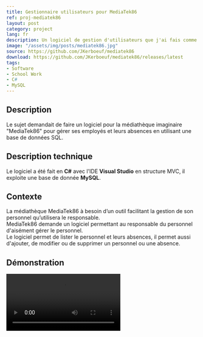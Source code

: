 ```yaml
---
title: Gestionnaire utilisateurs pour MediaTek86
ref: proj-mediatek86
layout: post
category: project
lang: fr
description: Un logiciel de gestion d'utilisateurs que j'ai fais comme devoir pour le CNED
image: "/assets/img/posts/mediatek86.jpg"
source: https://github.com/JKerboeuf/mediatek86
download: https://github.com/JKerboeuf/mediatek86/releases/latest
tags:
- Software
- School Work
- C#
- MySQL
---
```


## Description

Le sujet demandait de faire un logiciel pour la médiathèque imaginaire "MediaTek86" pour gérer ses employés et leurs absences en utilisant une base de données SQL.

## Description technique

Le logiciel a été fait en **C#** avec l'IDE **Visual Studio** en structure MVC, il exploite une base de donnée **MySQL**.

## Contexte

La médiathèque MediaTek86 à besoin d’un outil facilitant la gestion de son personnel qu’utilisera le responsable.  
MediaTek86 demande un logiciel permettant au responsable du personnel d'aisément gérer le personnel.  
Le logiciel permet de lister le personnel et leurs absences, il permet aussi d'ajouter, de modifier ou de supprimer un personnel ou une absence.

## Démonstration

<video width="auto" controls>
  <source src="/assets/MediaTek86.mp4" type="video/mp4">
</video>
